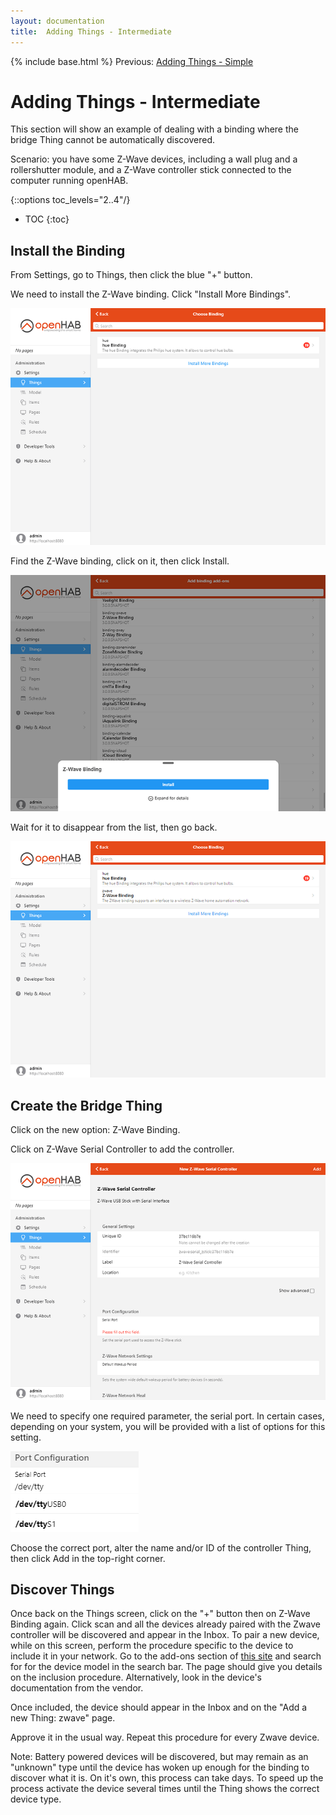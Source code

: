 ```yaml
---
layout: documentation
title:  Adding Things - Intermediate
---
```


{% include base.html %}
Previous: [Adding Things - Simple]({{base}}/tutorial/things_simple.html)

# Adding Things - Intermediate

This section will show an example of dealing with a binding where the bridge Thing cannot be automatically discovered.

Scenario: you have some Z-Wave devices, including a wall plug and a rollershutter module, and a Z-Wave controller stick connected to the computer running openHAB.

{::options toc_levels="2..4"/}

- TOC
{:toc}

## Install the Binding

From Settings, go to Things, then click the blue "+" button.

We need to install the Z-Wave binding.
Click "Install More Bindings".

![install zwave](images/install_zwave.png)

Find the Z-Wave binding, click on it, then click Install.

![installing zwave](images/installing_zwave.png)

Wait for it to disappear from the list, then go back.

![installed zwave](images/installed_zwave.png)

## Create the Bridge Thing

Click on the new option: Z-Wave Binding.

Click on Z-Wave Serial Controller to add the controller.

![add zwave controller](images/zwave_add_controller.png)

We need to specify one required parameter, the serial port.
In certain cases, depending on your system, you will be provided with a list of options for this setting.

![zwave port config](images/zwave_port_config.png)

Choose the correct port, alter the name and/or ID of the controller Thing, then click Add in the top-right corner.

## Discover Things

Once back on the Things screen, click on the "+" button then on Z-Wave Binding again.
Click scan and all the devices already paired with the Zwave controller will be discovered and appear in the Inbox.
To pair a new device, while on this screen, perform the procedure specific to the device to include it in your network.
Go to the add-ons section of [this site]({{base}}/addons/bindings/zwave/doc/things.html#things-supported-by-the-z-wave-binding) and search for for the device model in the search bar.
The page should give you details on the inclusion procedure.
Alternatively, look in the device's documentation from the vendor.

Once included, the device should appear in the Inbox and on the "Add a new Thing: zwave" page.

Approve it in the usual way.
Repeat this procedure for every Zwave device.

Note: Battery powered devices will be discovered, but may remain as an "unknown" type until the device has woken up enough for the binding to discover what it is.
On it's own, this process can take days.
To speed up the process activate the device several times until the Thing shows the correct device type.
